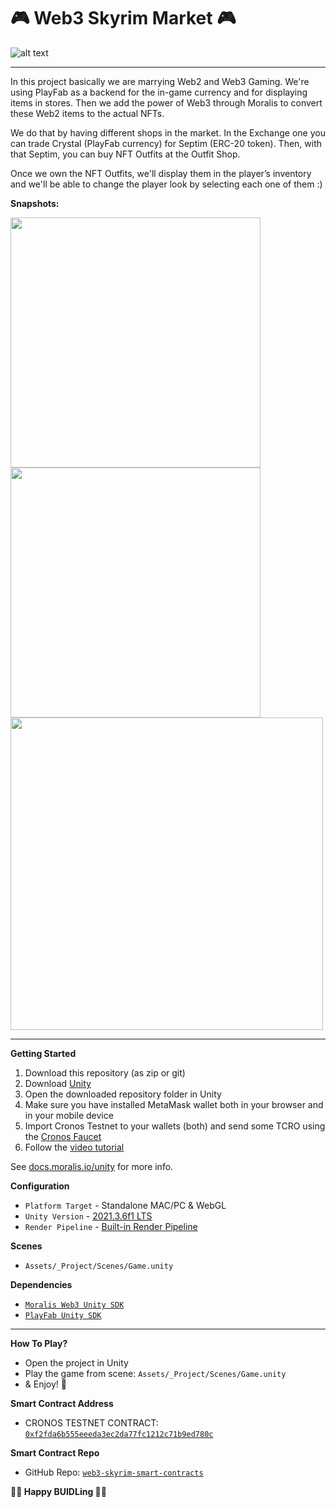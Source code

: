 # 🎮 Web3 Skyrim Market 🎮

![alt text](https://i.ibb.co/Fb8nW0j/Screen-Shot-2022-08-14-at-03-20-51.png)

---

In this project basically we are marrying Web2 and Web3 Gaming. We're using PlayFab as a backend for the in-game currency and for displaying items in stores. Then we add the power of Web3 through Moralis to convert these Web2 items to the actual NFTs.

We do that by having different shops in the market. In the Exchange one you can trade Crystal (PlayFab currency) for Septim (ERC-20 token). Then, with that Septim, you can buy NFT Outfits at the Outfit Shop.

Once we own the NFT Outfits, we'll display them in the player’s inventory and we'll be able to change the player look by selecting each one of them :)

**Snapshots:**

<img src="https://i.ibb.co/f1sFywT/de5f223b-1dac-4a2d-a391-9519efabf270.jpg" alt="" width="400"/> <img src="https://i.ibb.co/ys1WMzz/dc486f20-e3bd-4047-8fde-2787283c8353.jpg" alt="" width="400"/> <img src="https://i.ibb.co/GsbDNrs/a7de8da9-1cfe-4aaf-bcc8-de1824506aa8.jpg" alt="" width="500"/>

---  

**Getting Started**
1. Download this repository (as zip or git)
2. Download [Unity](https://unity3d.com/unity/qa/lts-releases?version=2021.3)
3. Open the downloaded repository folder in Unity
4. Make sure you have installed MetaMask wallet both in your browser and in your mobile device
5. Import Cronos Testnet to your wallets (both) and send some TCRO using the [Cronos Faucet](https://cronos.org/faucet)
6. Follow the [video tutorial](https://youtu.be/nxezdsQT1Mk)

See [docs.moralis.io/unity](https://docs.moralis.io/unity) for more info.

**Configuration**
* `Platform Target` - Standalone MAC/PC & WebGL
* `Unity Version` - [2021.3.6f1 LTS](https://unity3d.com/unity/qa/lts-releases?version=2021.3)
* `Render Pipeline` - [Built-in Render Pipeline](https://docs.unity3d.com/Manual/built-in-render-pipeline.html)

**Scenes**
* `Assets/_Project/Scenes/Game.unity`

**Dependencies**
* [`Moralis Web3 Unity SDK`](https://github.com/MoralisWeb3/web3-unity-sdk)
* [`PlayFab Unity SDK`](https://docs.microsoft.com/en-us/gaming/playfab/sdks/unity3d/)

----

**How To Play?**
* Open the project in Unity
* Play the game from scene: `Assets/_Project/Scenes/Game.unity`
* & Enjoy! 🦾

**Smart Contract Address**
* CRONOS TESTNET CONTRACT: [`0xf2fda6b555eeeda3ec2da77fc1212c71b9ed780c`](https://testnet.cronoscan.com/address/0xf2fda6b555eeeda3ec2da77fc1212c71b9ed780c)

**Smart Contract Repo**
* GitHub Repo: [`web3-skyrim-smart-contracts`](https://github.com/aakarkun/web3-skyrim-smart-contracts)

**🧙‍♂️ Happy BUIDLing 🧙‍♂️**